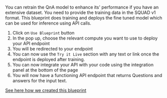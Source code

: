 You can retrain the QnA model to enhance its' performance if you have an extensive dataset. You need to provide the training data in the SQUAD v1 format. This blueprint does training and deploys the fine tuned model which can be used for inference using API calls.

1. Click on `Use Blueprint` button
2. In the pop up, choose the relevant compute you want to use to deploy your API endpoint
3. You will be redirected to your endpoint
4. You can now use the `Try it Live` section with any text or link once the endpoint is deployed after training. 
5. You can now integrate your API with your code using the integration panel at the bottom of the page
6. You will now have a functioning API endpoint that returns Questions and answers for the input text.

[See here how we created this blueprint](https://github.com/cnvrg/qna-blueprint)